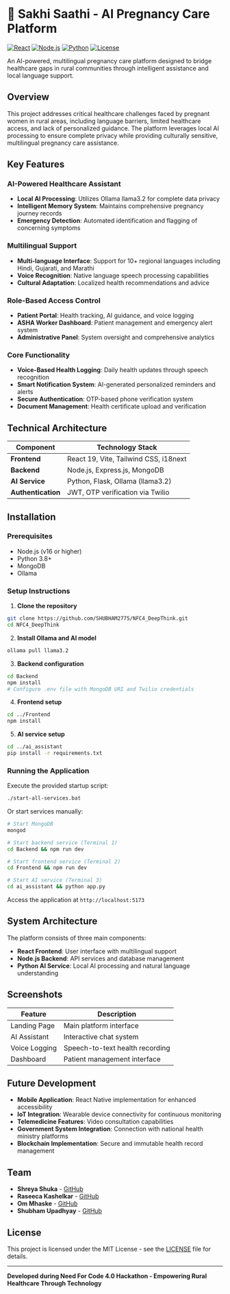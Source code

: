 # 🤱 Sakhi Saathi - AI Pregnancy Care Platform

[![React](https://img.shields.io/badge/React-19.1.0-blue)](https://reactjs.org/)
[![Node.js](https://img.shields.io/badge/Node.js-16%2B-green)](https://nodejs.org/)
[![Python](https://img.shields.io/badge/Python-3.8%2B-yellow)](https://python.org/)
[![License](https://img.shields.io/badge/license-MIT-blue.svg)](LICENSE)

An AI-powered, multilingual pregnancy care platform designed to bridge healthcare gaps in rural communities through intelligent assistance and local language support.

## Overview

This project addresses critical healthcare challenges faced by pregnant women in rural areas, including language barriers, limited healthcare access, and lack of personalized guidance. The platform leverages local AI processing to ensure complete privacy while providing culturally sensitive, multilingual pregnancy care assistance.

## Key Features

### AI-Powered Healthcare Assistant
- **Local AI Processing**: Utilizes Ollama llama3.2 for complete data privacy
- **Intelligent Memory System**: Maintains comprehensive pregnancy journey records
- **Emergency Detection**: Automated identification and flagging of concerning symptoms

### Multilingual Support
- **Multi-language Interface**: Support for 10+ regional languages including Hindi, Gujarati, and Marathi
- **Voice Recognition**: Native language speech processing capabilities
- **Cultural Adaptation**: Localized health recommendations and advice

### Role-Based Access Control
- **Patient Portal**: Health tracking, AI guidance, and voice logging
- **ASHA Worker Dashboard**: Patient management and emergency alert system
- **Administrative Panel**: System oversight and comprehensive analytics

### Core Functionality
- **Voice-Based Health Logging**: Daily health updates through speech recognition
- **Smart Notification System**: AI-generated personalized reminders and alerts
- **Secure Authentication**: OTP-based phone verification system
- **Document Management**: Health certificate upload and verification

## Technical Architecture

| Component | Technology Stack |
|-----------|------------------|
| **Frontend** | React 19, Vite, Tailwind CSS, i18next |
| **Backend** | Node.js, Express.js, MongoDB |
| **AI Service** | Python, Flask, Ollama (llama3.2) |
| **Authentication** | JWT, OTP verification via Twilio |

## Installation

### Prerequisites
- Node.js (v16 or higher)
- Python 3.8+
- MongoDB
- Ollama

### Setup Instructions

1. **Clone the repository**
```bash
git clone https://github.com/SHUBHAM2775/NFC4_DeepThink.git
cd NFC4_DeepThink
```

2. **Install Ollama and AI model**
```bash
ollama pull llama3.2
```

3. **Backend configuration**
```bash
cd Backend
npm install
# Configure .env file with MongoDB URI and Twilio credentials
```

4. **Frontend setup**
```bash
cd ../Frontend
npm install
```

5. **AI service setup**
```bash
cd ../ai_assistant
pip install -r requirements.txt
```

### Running the Application

Execute the provided startup script:
```bash
./start-all-services.bat
```

Or start services manually:
```bash
# Start MongoDB
mongod

# Start backend service (Terminal 1)
cd Backend && npm run dev

# Start frontend service (Terminal 2)  
cd Frontend && npm run dev

# Start AI service (Terminal 3)
cd ai_assistant && python app.py
```

Access the application at `http://localhost:5173`

## System Architecture

The platform consists of three main components:
- **React Frontend**: User interface with multilingual support
- **Node.js Backend**: API services and database management
- **Python AI Service**: Local AI processing and natural language understanding

## Screenshots

| Feature | Description |
|---------|-------------|
| Landing Page | Main platform interface |
| AI Assistant | Interactive chat system |
| Voice Logging | Speech-to-text health recording |
| Dashboard | Patient management interface |

## Future Development

- **Mobile Application**: React Native implementation for enhanced accessibility
- **IoT Integration**: Wearable device connectivity for continuous monitoring
- **Telemedicine Features**: Video consultation capabilities
- **Government System Integration**: Connection with national health ministry platforms
- **Blockchain Implementation**: Secure and immutable health record management

## Team

- **Shreya Shuka** - [GitHub](https://github.com/Shreyaa983)
- **Raseeca Kashelkar** - [GitHub](https://github.com/ItsMeRaseeca)
- **Om Mhaske** - [GitHub](https://github.com/om-mhaske7)
- **Shubham Upadhyay** - [GitHub](https://github.com/SHUBHAM2775)

## License

This project is licensed under the MIT License - see the [LICENSE](LICENSE) file for details.

---

**Developed during Need For Code 4.0 Hackathon - Empowering Rural Healthcare Through Technology**
